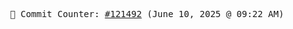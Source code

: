 <p align="center">
    <samp>
        📮 Commit Counter: <a href="https://github.com/Javascript-void0/Javascript-void0/commits/main">#121492</a> (June 10, 2025 @ 09:22 AM)
    </samp>
</p>